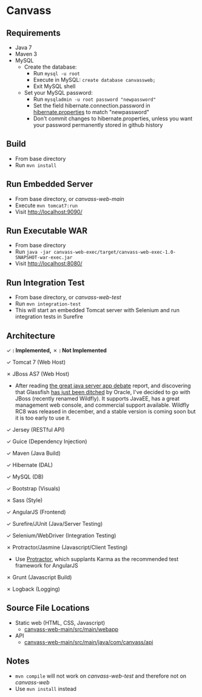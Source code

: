 Canvass
=======

Requirements
------------
- Java 7
- Maven 3
- MySQL
  - Create the database:
    - Run ```mysql -u root```
    - Execute in MySQL: ```create database canvassweb;```
    - Exit MySQL shell
  - Set your MySQL password:
    - Run ```mysqladmin -u root password "newpassword"```
    - Set the field hibernate.connection.password in  [hibernate.properties](canvass-web-main/src/main/resources/hibernate.properties) to match "newpassword"
    - Don't commit changes to hibernate.properties, unless you want your password permanently stored in github history

Build
------------
- From base directory
- Run ```mvn install```

Run Embedded Server
-------------------
- From base directory, or *canvass-web-main*
- Execute ```mvn tomcat7:run```
- Visit [http://localhost:9090/](http://localhost:9090/)

Run Executable WAR
----------------
- From base directory
- Run ```java -jar canvass-web-exec/target/canvass-web-exec-1.0-SNAPSHOT-war-exec.jar```
- Visit [http://localhost:8080/](http://localhost:8080/)

Run Integration Test
--------------------
- From base directory, or *canvass-web-test*
- Run ```mvn integration-test```
- This will start an embedded Tomcat server with Selenium and run integration tests in Surefire

Architecture
------------
&#x2713; **: Implemented,** &#x2717; **: Not Implemented**

&#x2713; Tomcat 7 (Web Host)

&#x2717; JBoss AS7 (Web Host)
  - After reading [the great java server app debate](http://zeroturnaround.com/rebellabs/the-great-java-application-server-debate-with-tomcat-jboss-glassfish-jetty-and-liberty-profile/) report, and discovering that Glassfish [has just been ditched](http://www.zdnet.com/oracle-abandons-commercial-support-for-glassfish-jee-server-7000022945/) by Oracle, I've decided to go with JBoss (recently renamed Wildfly).  It supports JavaEE, has a great management web console, and commercial support available.  Wildfly RC8 was released in december, and a stable version is coming soon but it is too early to use it.

&#x2713; Jersey (RESTful API)

&#x2713; Guice (Dependency Injection)

&#x2713; Maven (Java Build)

&#x2713; Hibernate (DAL)

&#x2713; MySQL (DB)

&#x2713; Bootstrap (Visuals)

&#x2717; Sass (Style)

&#x2713; AngularJS (Frontend)

&#x2713; Surefire/JUnit (Java/Server Testing)

&#x2713; Selenium/WebDriver (Integration Testing)

&#x2717; Protractor/Jasmine (Javascript/Client Testing)
- Use [Protractor](http://www.asgarddesigns.com.au/2013/11/end-to-end-testing-with-angularjs-protractor-grunt-and-maven/), which supplants Karma as the recommended test framework for AngularJS

&#x2717; Grunt (Javascript Build)

&#x2717; Logback (Logging)

Source File Locations
-----
- Static web (HTML, CSS, Javascript)
  - [canvass-web-main/src/main/webapp](canvass-web-main/src/main/webapp)
- API
  - [canvass-web-main/src/main/java/com/canvass/api](canvass-web-main/src/main/java/com/canvass/api)

Notes
-----
- ```mvn compile``` will not work on *canvass-web-test* and therefore not on *canvass-web*
- Use ```mvn install``` instead
